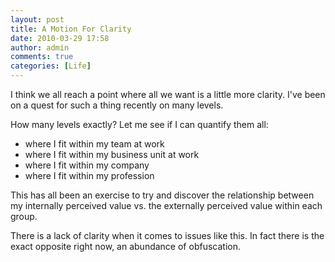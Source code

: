 ```yaml
---
layout: post
title: A Motion For Clarity
date: 2010-03-29 17:58
author: admin
comments: true
categories: [Life]
---
```

I think we all reach a point where all we want is a little more clarity.  I've been on a quest for such a thing recently on many levels.

How many levels exactly?  Let me see if I can quantify them all:
<ul>
<li>where I fit within my team at work</li>
<li>where I fit within my business unit at work</li>
<li>where I fit within my company</li>
<li>where I fit within my profession</li>
</ul>

This has all been an exercise to try and discover the relationship between my internally perceived value vs. the externally perceived value within each group.

There is a lack of clarity when it comes to issues like this.  In fact there is the exact opposite right now, an abundance of obfuscation.

